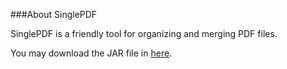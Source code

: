 ###About SinglePDF

SinglePDF is a friendly tool for organizing and merging PDF files.

You may download the JAR file in [here](https://app.box.com/s/pj9nke3dvg04sq3tq4qi).
